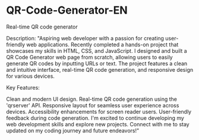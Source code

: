 # QR-Code-Generator-EN
 Real-time QR code generator

 Description:
"Aspiring web developer with a passion for creating user-friendly web applications. Recently completed a hands-on project that showcases my skills in HTML, CSS, and JavaScript. I designed and built a QR Code Generator web page from scratch, allowing users to easily generate QR codes by inputting URLs or text. The project features a clean and intuitive interface, real-time QR code generation, and responsive design for various devices.

Key Features:

Clean and modern UI design.
Real-time QR code generation using the 'qrserver' API.
Responsive layout for seamless user experience across devices.
Accessibility enhancements for screen reader users.
User-friendly feedback during code generation.
I'm excited to continue developing my web development skills and explore new projects. Connect with me to stay updated on my coding journey and future endeavors!"
